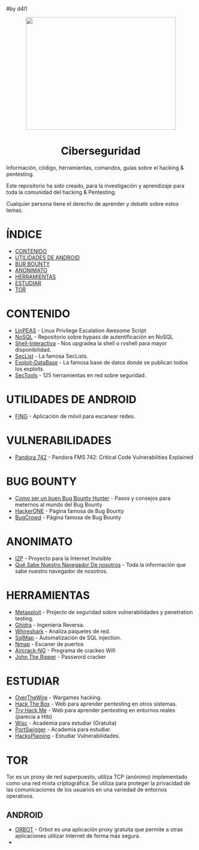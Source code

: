 #by d4l1

<p align="center"><img width="400px" height="300px" src="https://github.com/user-attachments/assets/f16014df-5d0a-42e6-b59a-f7dae2f1af84"></p>

<h1 align="center">Ciberseguridad</h1>

Información, código, herramientas, comandos, guías sobre el hacking &amp; pentesting.

Este repositorio ha sido creado, para la investigación y aprendizaje para toda la comunidad del hacking & Pentesting.

Cualquier persona tiene el derecho de aprender y debatir sobre estos temas.
# ÍNDICE

- [CONTENIDO]()
- [UTILIDADES DE ANDROID]()
- [BUR BOUNTY]()
- [ANONIMATO]()
- [HERRAMIENTAS]()
- [ESTUDIAR]()
- [TOR]()

# CONTENIDO

- [LinPEAS](https://github.com/peass-ng/PEASS-ng/tree/master/linPEAS) - Linux Privilege Escalation Awesome Script
- [NoSQL](https://github.com/swisskyrepo/PayloadsAllTheThings/tree/master/NoSQL%20Injection#authentication-bypass) - Repositorio sobre bypass de autentificación en NoSQL 
- [Shell-Interactiva](https://github.com/D4l1-web/Ciberseguridad/blob/main/Shell-Interactiva.md) - Nos upgradea la shell o rvshell para mayor disponibilidad.
- [SecList](https://github.com/danielmiessler/SecLists) - La famosa SecLists.
- [Exploit-DataBase](https://www.exploit-db.com) - La famosa base de datos donde se publican todos los exploits.
- [SecTools](https://sectools.org) - 125 herramientas en red sobre seguridad.

# UTILIDADES DE ANDROID

- [FING](https://www.fing.com/fing-app/) - Aplicación de móvil para escanear redes.

# VULNERABILIDADES

- [Pandora 742](https://www.sonarsource.com/blog/pandora-fms-742-critical-code-vulnerabilities-explained/) - Pandora FMS 742: Critical Code Vulnerabilities Explained

# BUG BOUNTY

- [Como ser un buen Bug Bounty Hunter](https://www.hackerone.com/hackerone-community-blog/how-become-successful-bug-bounty-hunter) - Pasos y consejos para meternos al mundo del Bug Bounty
- [HackerONE](https://www.hackerone.com) - Página famosa de Bug Bounty
- [BugCrowd](https://www.bugcrowd.com) - Página famosa de Bug Bounty

# ANONIMATO

- [I2P](https://geti2p.net/en/) - Proyecto para la Internet Invisible
- [Qué Sabe Nuestro Navegador De nosotros](https://webkay.robinlinus.com) - Toda la información que sabe nuestro navegador de nosotros.

# HERRAMIENTAS

- [Metasploit](https://github.com/rapid7/metasploit-framework) - Projecto de seguridad sobre vulnerabilidades y penetration testing.
- [Ghidra](https://ghidra-sre.org) - Ingenieria Reversa.
- [Whireshark](https://www.wireshark.org) - Analiza paquetes de red.
- [SqlMap](https://github.com/sqlmapproject/sqlmap) - Automatización de SQL injection.
- [Nmap](https://nmap.org) - Escaner de puertos
- [Aircrack-NG](https://www.aircrack-ng.org) - Programa de crackeo Wifi
- [John The Ripper](https://www.openwall.com/john/) - Password cracker

# ESTUDIAR

- [OverTheWire](https://overthewire.org/wargames/) - Wargames hacking.
- [Hack The Box](https://www.hackthebox.com) - Web para aprender pentesting en otros sistemas.
- [Try Hack Me](https://tryhackme.com) - Web para aprender pentesting en entornos reales (parecia a Htb)
- [Wisc](https://pages.cs.wisc.edu/~ace/cs642-spring-2016.html) - Academía para estudiar (Gratuita)
- [PortSwigger](https://portswigger.net) - Academía para estudiar.
- [HacksPlaining](https://hacksplaining.com/lessons) - Estudiar Vulnerabilidades.

# TOR

Tor es un proxy de red superpuesto, utiliza TCP (anónimo) implementado como una red mixta criptográfica. 
Se utiliza para proteger la privacidad de las comunicaciones de los usuarios en una variedad de entornos operativos. 

## ANDROID

- [ORBOT](https://guardianproject.info/apps/org.torproject.android/) - Orbot es una aplicación proxy gratuita que permite a otras aplicaciones utilizar Internet de forma más segura.
- 

  
